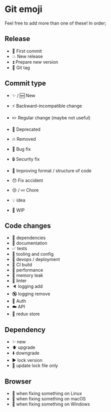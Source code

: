 Git emoji
=========

Feel free to add more than one of these! In order;

Release
-------

- :tada: First commit
- :boom: New release
- :arrow_double_up: Prepare new version
- :bookmark: Git tag

Commit type
-----------

- :sparkles: / :new: New
- :zap: Backward-incompatible change
- :pencil2: Regular change (maybe not useful)

- :poop: Deprecated
- :fire: Removed
- :bug: Bug fix
- :lock: Security fix
- :art: Improving format / structure of code

- :hushed: Fix accident
- :unamused: / :zzz: Chore
- :bulb: idea
- :construction: WIP

Code changes
------------

- :electric_plug: dependencies
- :memo: documentation
- :white_check_mark: tests
- :wrench: tooling and config
- :rocket: devops / deployment
- :green_heart: CI build
- :racehorse: performance
- :non-potable_water: memory leak
- :shirt: linter
- :speaker: logging add
- :mute: logging remove
- :traffic_light: Auth
- :cloud: API
- :floppy_disk: redux store

Dependency
----------

- :sparkles: new
- :arrow_up: upgrade
- :arrow_down: downgrade
- :arrow_forward: lock version
- :arrows_counterclockwise: update lock file only 

Browser
-------

- :penguin: when fixing something on Linux
- :apple: when fixing something on macOS
- :checkered_flag: when fixing something on Windows
